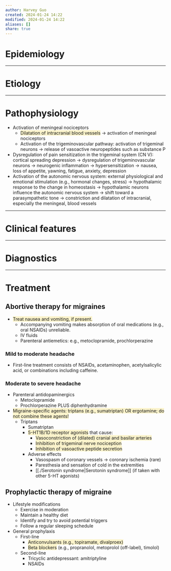 ```yaml
---
author: Harvey Guo
created: 2024-01-24 14:22
modified: 2024-01-24 14:22
aliases: []
share: true
---
```


# Epidemiology


---
# Etiology


---
# Pathophysiology
- Activation of meningeal nociceptors
	- <span style="background:rgba(240, 200, 0, 0.2)">Dilatation of intracranial blood vessels</span> → activation of meningeal nociceptors 
	- Activation of the trigeminovascular pathway: activation of trigeminal neurons → release of vasoactive neuropeptides such as substance P
- Dysregulation of pain sensitization in the trigeminal system (CN V): cortical spreading depression → dysregulation of trigeminovascular neurons → neurogenic inflammation → hypersensitization → nausea, loss of appetite, yawning, fatigue, anxiety, depression
- Activation of the autonomic nervous system: external physiological and emotional stimulation (e.g., hormonal changes, stress) → hypothalamic response to the change in homeostasis → hypothalamic neurons influence the autonomic nervous system → shift toward a parasympathetic tone → constriction and dilatation of intracranial, especially the meningeal, blood vessels

---
# Clinical features


---
# Diagnostics


---
# Treatment
## Abortive therapy for migraines
- <span style="background:rgba(240, 200, 0, 0.2)">Treat nausea and vomiting, if present.</span> 
	- Accompanying vomiting makes absorption of oral medications (e.g., oral NSAIDs) unreliable.
	- IV fluids
	- Parenteral antiemetics: e.g., metoclopramide, prochlorperazine
### Mild to moderate headache
- First-line treatment consists of NSAIDs, acetaminophen, acetylsalicylic acid, or combinations including caffeine.
### Moderate to severe headache
- Parenteral antidopaminergics
	- Metoclopramide
	- Prochlorperazine PLUS diphenhydramine
- <span style="background:rgba(240, 200, 0, 0.2)">Migraine-specific agents: triptans (e.g., sumatriptan) OR ergotamine; do not combine these agents!</span>
	- Triptans
		- Sumatriptan
		- <span style="background:rgba(240, 200, 0, 0.2)">5-HT1B/1D receptor agonists</span> that cause:
			- <span style="background:rgba(240, 200, 0, 0.2)">Vasoconstriction of (dilated) cranial and basilar arteries</span>
			- <span style="background:rgba(240, 200, 0, 0.2)">Inhibition of trigeminal nerve nociception</span>
			- <span style="background:rgba(240, 200, 0, 0.2)">Inhibition of vasoactive peptide secretion</span>
		- Adverse effects
			- Vasospasm of coronary vessels → coronary ischemia (rare)
			- Paresthesia and sensation of cold in the extremities
			- [[./Serotonin syndrome|Serotonin syndrome]] (if taken with other 5-HT agonists)
## Prophylactic therapy of migraine
- Lifestyle modifications
	- Exercise in moderation
	- Maintain a healthy diet
	- Identify and try to avoid potential triggers
	- Follow a regular sleeping schedule
- General prophylaxis
	- First-line
		- <span style="background:rgba(240, 200, 0, 0.2)">Anticonvulsants (e.g., topiramate, divalproex)</span>
		- <span style="background:rgba(240, 200, 0, 0.2)">Beta blockers</span> (e.g., propranolol, metoprolol (off-label), timolol)
	- Second-line
		- Tricyclic antidepressant: amitriptyline
		- NSAIDs